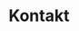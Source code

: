 ---
# GLOBAL 
layout: contact
page_type: contact
title: Kontakt
published: true
links_visible: true

#SEO
seo_title:  Wycenimy Twój projekt! |  Softwere House | Projets
seo_description: |-
  Chcesz omówić swój pomysł? Napisz do nas, a my skontaktujemy się z Tobą w ciągu 24h i rozpoczniemy współpracę.

#HREFLANGS
display_hreflangs: true
hreflangs:
- lang: en
  link: https://projets.io/contact.html
- lang: pl
  link: https://projets.pl/kontakt.html

#MENU 
top_line:
  menu_title: Kontakt
  cta_title:  Wyceń projekt

#SETTINGS
show_contact_in_footer: false

#CONTACT layout
header:
  title: <strong>Witaj</strong>, miło Cię widzieć
  intro: |-
    Chcesz pilnie omówić swój pomysł? Zadzwoń, z chęcią odpowiem na wszystkie Twoje pytania i przygotuje ekspresową estymację.
  phone: +48 666 395 394
  phone_desc: Jestem do Twojej dyspozycji od poniedziałku do piątku w godzinach 8.00 - 18.00
  mail: wojciech@projets.pl
  mail_desc: Na wiadomości e-mail staram się odpisywać w ten sam dzień. Maksymalny czas odpowiedzi to 24h 
  main_photo: uploads/kontakt-OG-image.jpg
  person_photo: uploads/wojciech-kozak-contact.png

form_intro: Mozesz też wypełnić formularz, który znajduje się poniżej. Gwarantuje, że skontaktuje się z Tobą najpóźniej w ciągu 24h.

project_type:
  header:
    title: Jakiego typu projekt chcesz zrealizować?
    # content: |-
    #   Zastanawiasz się jak stworzyć sklep internetowy? Potrzebujesz funkcjonalnej aplikacji? A może masz pomysł na stronę internetową, ale nie wiesz jak go zrealizować? Wybierz jedną z opcji, abyśmy wiedzieli, jak możemy Ci pomóc. 
    icon: /assets/img/1.svg
  types:
    -
      title: Aplikacja
      icon: /uploads/icon-lg-admin-panel.svg
    -
      title: Sklep internetowy
      icon: /uploads/icon-lg-e-commerce.svg
    -
      title: Strona internetowa
      icon: /uploads/icon-lg-web-design.svg
    -
      title: Aplikacja mobilna
      icon: /uploads/icon-lg-mobile-app.svg 
project_range:
  header:
    title: Jaki zakres prac będzie obejmował projekt?
    # content: |-
    #   Interesuje Cię zaprogramowanie aplikacji i umieszczenie jej na serwerze? Zależy Ci na przygotowaniu projektu, który będzie wyróżniał się nowoczesnym designem i praktycznymi technologiami? Szukasz pomocy związanej z identyfikacją wizualną? Postaw na obszar, który Cię interesuje lub wybierz kompleksową pomoc.
    icon: /assets/img/2.svg
  types:
    -
      title: Back-end
      icon: /uploads/icon-lg-web-development.svg
    -
      title: Front-end   
      icon: /uploads/icon-lg-admin-panel.svg
    -
      title: Design
      icon: /uploads/icon-lg-product-design.svg
contact_form:
  header:
    title: Wypełnij poniższy formularz
    content: |-
      
    icon: /assets/img/3.svg
  inputs:
    email:
      title: Adres e-mail
      placeholder: Wpisz tutaj ...
    phone:
      title: Numer telefonu
      placeholder: Wpisz tutaj ...
    name:
      title: Imię i nazwisko (Nazwa firmy)
      placeholder: Wpisz tutaj ...
    message:
      title: Treść wiadomości
      placeholder: Wpisz tutaj ...
  consent: Zgadzam się na przetwarzanie moich danych osobowych przez Matlega sp. j. w celu odpowiedzi na moją wiadomość, drogą telefoniczną lub poprzez e-mail.
  submit: Wyślij formularz

---